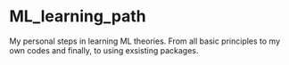 # ML_learning_path
 My personal steps in learning ML theories. From all basic principles to my own codes and finally, to using exsisting packages.
